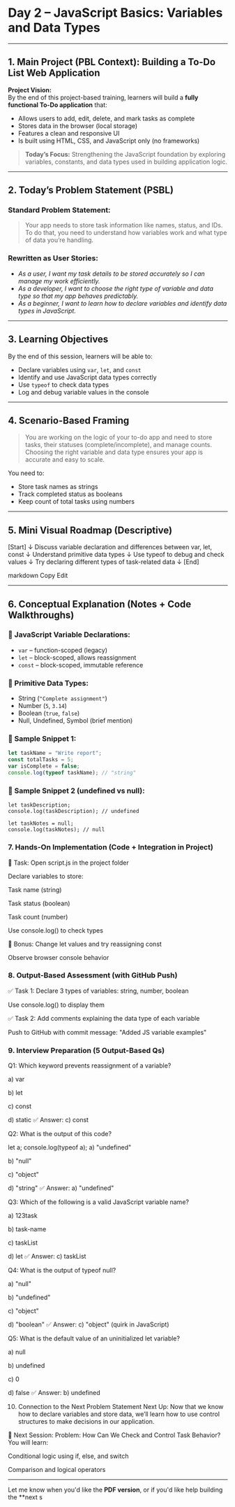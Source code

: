 # **Day 2 – JavaScript Basics: Variables and Data Types**

---

## **1. Main Project (PBL Context): Building a To-Do List Web Application**

**Project Vision:**  
By the end of this project-based training, learners will build a **fully functional To-Do application** that:
- Allows users to add, edit, delete, and mark tasks as complete
- Stores data in the browser (local storage)
- Features a clean and responsive UI
- Is built using HTML, CSS, and JavaScript only (no frameworks)

> **Today’s Focus:** Strengthening the JavaScript foundation by exploring variables, constants, and data types used in building application logic.

---

## **2. Today’s Problem Statement (PSBL)**

### **Standard Problem Statement:**
> Your app needs to store task information like names, status, and IDs. To do that, you need to understand how variables work and what type of data you’re handling.

### **Rewritten as User Stories:**
- *As a user, I want my task details to be stored accurately so I can manage my work efficiently.*
- *As a developer, I want to choose the right type of variable and data type so that my app behaves predictably.*
- *As a beginner, I want to learn how to declare variables and identify data types in JavaScript.*

---

## **3. Learning Objectives**

By the end of this session, learners will be able to:
- Declare variables using `var`, `let`, and `const`
- Identify and use JavaScript data types correctly
- Use `typeof` to check data types
- Log and debug variable values in the console

---

## **4. Scenario-Based Framing**

> You are working on the logic of your to-do app and need to store tasks, their statuses (complete/incomplete), and manage counts. Choosing the right variable and data type ensures your app is accurate and easy to scale.

You need to:
- Store task names as strings
- Track completed status as booleans
- Keep count of total tasks using numbers

---

## **5. Mini Visual Roadmap (Descriptive)**

[Start]
↓
Discuss variable declaration and differences between var, let, const
↓
Understand primitive data types
↓
Use typeof to debug and check values
↓
Try declaring different types of task-related data
↓
[End]

markdown
Copy
Edit

---

## **6. Conceptual Explanation (Notes + Code Walkthroughs)**

### 🔹 JavaScript Variable Declarations:
- `var` – function-scoped (legacy)
- `let` – block-scoped, allows reassignment
- `const` – block-scoped, immutable reference

### 🔹 Primitive Data Types:
- String (`"Complete assignment"`)
- Number (`5`, `3.14`)
- Boolean (`true`, `false`)
- Null, Undefined, Symbol (brief mention)

### 🔹 Sample Snippet 1:
```javascript
let taskName = "Write report";
const totalTasks = 5;
var isComplete = false;
console.log(typeof taskName); // "string"
```
### 🔹 Sample Snippet 2 (undefined vs null):
```
let taskDescription;
console.log(taskDescription); // undefined

let taskNotes = null;
console.log(taskNotes); // null
```
### 7. Hands-On Implementation (Code + Integration in Project)
🔸 Task:
Open script.js in the project folder

Declare variables to store:

Task name (string)

Task status (boolean)

Task count (number)

Use console.log() to check types

🔸 Bonus:
Change let values and try reassigning const

Observe browser console behavior

### 8. Output-Based Assessment (with GitHub Push)
✅ Task 1:
Declare 3 types of variables: string, number, boolean

Use console.log() to display them

✅ Task 2:
Add comments explaining the data type of each variable

Push to GitHub with commit message: "Added JS variable examples"

### 9. Interview Preparation (5 Output-Based Qs)
Q1:
Which keyword prevents reassignment of a variable?

a) var

b) let

c) const

d) static
✅ Answer: c) const

Q2:
What is the output of this code?

let a;
console.log(typeof a);
a) "undefined"

b) "null"

c) "object"

d) "string"
✅ Answer: a) "undefined"

Q3:
Which of the following is a valid JavaScript variable name?

a) 123task

b) task-name

c) taskList

d) let
✅ Answer: c) taskList

Q4:
What is the output of typeof null?

a) "null"

b) "undefined"

c) "object"

d) "boolean"
✅ Answer: c) "object" (quirk in JavaScript)

Q5:
What is the default value of an uninitialized let variable?

a) null

b) undefined

c) 0

d) false
✅ Answer: b) undefined

10. Connection to the Next Problem Statement
Next Up: Now that we know how to declare variables and store data, we’ll learn how to use control structures to make decisions in our application.

📌 Next Session:
Problem: How Can We Check and Control Task Behavior?
You will learn:

Conditional logic using if, else, and switch

Comparison and logical operators


---

Let me know when you'd like the **PDF version**, or if you'd like help building the **next s
